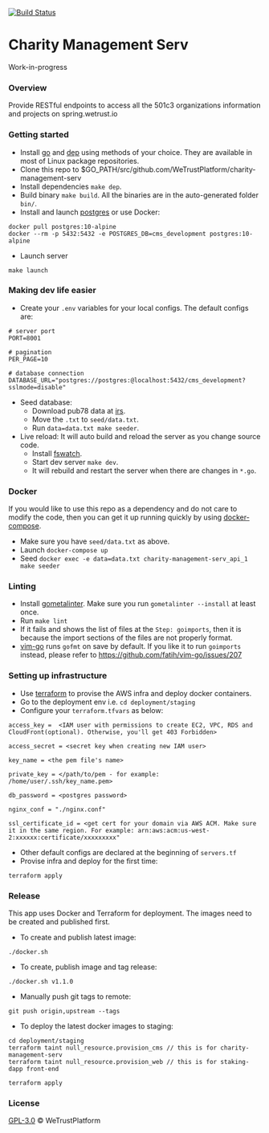 [![Build Status](https://travis-ci.org/WeTrustPlatform/charity-management-serv.svg?branch=master)](https://travis-ci.org/WeTrustPlatform/charity-management-serv)

# Charity Management Serv
Work-in-progress


### Overview
Provide RESTful endpoints to access all the 501c3 organizations information and projects on spring.wetrust.io


### Getting started
- Install [go](https://golang.org/) and [dep](https://golang.github.io/dep/docs/installation.html) using methods of your choice.  They are available in most of Linux package repositories.
- Clone this repo to $GO_PATH/src/github.com/WeTrustPlatform/charity-management-serv
- Install dependencies `make dep`.
- Build binary `make build`. All the binaries are in the auto-generated folder `bin/`.
- Install and launch [postgres](https://www.postgresql.org/download/) or use Docker:
```
docker pull postgres:10-alpine
docker --rm -p 5432:5432 -e POSTGRES_DB=cms_development postgres:10-alpine
```
- Launch server
```
make launch
```


### Making dev life easier
- Create your `.env` variables for your local configs. The default configs are:
```
# server port
PORT=8001

# pagination
PER_PAGE=10

# database connection
DATABASE_URL="postgres://postgres:@localhost:5432/cms_development?sslmode=disable"
```
- Seed database:
  * Download pub78 data at [irs](https://www.irs.gov/charities-non-profits/tax-exempt-organization-search-bulk-data-downloads).
  * Move the `.txt` to `seed/data.txt`.
  * Run `data=data.txt make seeder`.
- Live reload: It will auto build and reload the server as you change source code.
  * Install [fswatch](https://github.com/emcrisostomo/fswatch).
  * Start dev server `make dev`.
  * It will rebuild and restart the server when there are changes in `*.go`.


### Docker
If you would like to use this repo as a dependency and do not care to modify the code, then you can get it up running quickly by using [docker-compose](https://docs.docker.com/compose/).
  * Make sure you have `seed/data.txt` as above.
  * Launch `docker-compose up`
  * Seed `docker exec -e data=data.txt charity-management-serv_api_1 make seeder`


### Linting
- Install [gometalinter](https://github.com/alecthomas/gometalinter). Make sure you run `gometalinter --install` at least once.
- Run `make lint`
- If it fails and shows the list of files at the `Step: goimports`, then it is because the import sections of the files are not properly format.
- [vim-go](https://github.com/fatih/vim-go) runs `gofmt` on save by default. If you like it to run `goimports` instead, please refer to https://github.com/fatih/vim-go/issues/207


### Setting up infrastructure
- Use [terraform](https://www.terraform.io/) to provise the AWS infra and deploy docker containers.
- Go to the deployment env i.e. `cd deployment/staging`
- Configure your `terraform.tfvars` as below:
```
access_key =  <IAM user with permissions to create EC2, VPC, RDS and CloudFront(optional). Otherwise, you'll get 403 Forbidden>

access_secret = <secret key when creating new IAM user>

key_name = <the pem file's name>

private_key = </path/to/pem - for example: /home/user/.ssh/key_name.pem>

db_password = <postgres password>

nginx_conf = "./nginx.conf"

ssl_certificate_id = <get cert for your domain via AWS ACM. Make sure it in the same region. For example: arn:aws:acm:us-west-2:xxxxxx:certificate/xxxxxxxxx"
```
- Other default configs are declared at the beginning of `servers.tf`
- Provise infra and deploy for the first time:
```
terraform apply
```


### Release
This app uses Docker and Terraform for deployment. The images need to be created and published first.

- To create and publish latest image:
```
./docker.sh
```

- To create, publish image and tag release:
```
./docker.sh v1.1.0
```

- Manually push git tags to remote:
```
git push origin,upstream --tags
```

- To deploy the latest docker images to staging:
```
cd deployment/staging
terraform taint null_resource.provision_cms // this is for charity-management-serv
terraform taint null_resource.provision_web // this is for staking-dapp front-end

terraform apply
```


### License
[GPL-3.0](https://www.gnu.org/licenses/gpl-3.0.txt) &copy; WeTrustPlatform
